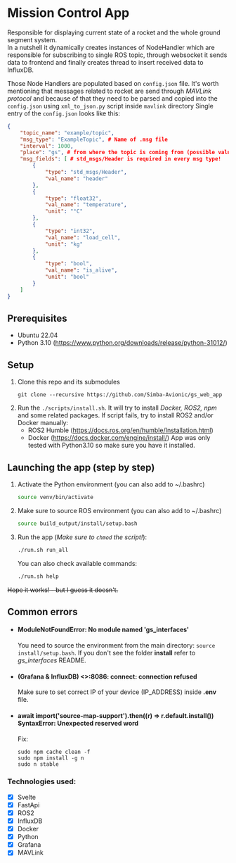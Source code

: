 # Mission Control App
Responsible for displaying current state of a rocket and the whole ground segment system. <br>
In a nutshell it dynamically creates instances of NodeHandler which are responsible for subscribing to single ROS topic,
through websocket it sends data to frontend and finally creates thread to insert received data to InfluxDB.

Those Node Handlers are populated based on `config.json` file.
It's worth mentioning that messages related to rocket are send through *MAVLink protocol* and because of that they need to be parsed and copied into the `config.json` using `xml_to_json.py` script inside `mavlink` directory
Single entry of the `config.json` looks like this:

```json
{
    "topic_name": "example/topic",
    "msg_type": "ExampleTopic", # Name of .msg file
    "interval": 1000,
    "place": "gs", # from where the topic is coming from (possible values: "gs", "rocket") 
    "msg_fields": [ # std_msgs/Header is required in every msg type!
        {
            "type": "std_msgs/Header",
            "val_name": "header"
        },
        {
            "type": "float32",
            "val_name": "temperature",
            "unit": "°C"
        },
        {
            "type": "int32",
            "val_name": "load_cell",
            "unit": "kg"
        },
        {
            "type": "bool",
            "val_name": "is_alive",
            "unit": "bool"
        }
    ]
}
```

## Prerequisites
- Ubuntu 22.04
- Python 3.10 (https://www.python.org/downloads/release/python-31012/)

## Setup
1. Clone this repo and its submodules 
    ```
    git clone --recursive https://github.com/Simba-Avionic/gs_web_app
    ```
2. Run the `./scripts/install.sh`. It will try to install *Docker, ROS2, npm* and some related packages.
    If script fails, try to install ROS2 and/or Docker manually:
    - ROS2 Humble (https://docs.ros.org/en/humble/Installation.html)
    - Docker (https://docs.docker.com/engine/install/)
    App was only tested with Python3.10 so make sure you have it installed.

## Launching the app (step by step)
1. Activate the Python environment (you can also add to ~/.bashrc)

    ```bash
    source venv/bin/activate
    ```
    
2. Make sure to source ROS environment (you can also add to ~/.bashrc)
   
    ```bash
    source build_output/install/setup.bash
    ```
    
3. Run the app (*Make sure to `chmod` the script!*):
    ```bash
    ./run.sh run_all
    ```

    You can also check available commands:
    ```bash
    ./run.sh help
    ```

~~Hope it works! - but I guess it doesn't.~~

## Common errors

- #### ModuleNotFoundError: No module named 'gs_interfaces'
    You need to source the environment from the main directory: `source install/setup.bash`.
If you don't see the folder **install** refer to *gs_interfaces* README.

- #### (Grafana & InfluxDB) <>:8086: connect: connection refused
    Make sure to set correct IP of your device (IP_ADDRESS) inside **.env** file.

- #### await import('source-map-support').then((r) => r.default.install()) <br> SyntaxError: Unexpected reserved word
    Fix:
    ```shell
    sudo npm cache clean -f
    sudo npm install -g n
    sudo n stable
    ```
### Technologies used:

- [x] Svelte
- [x] FastApi
- [x] ROS2
- [x] InfluxDB
- [x] Docker
- [x] Python
- [x] Grafana
- [x] MAVLink
